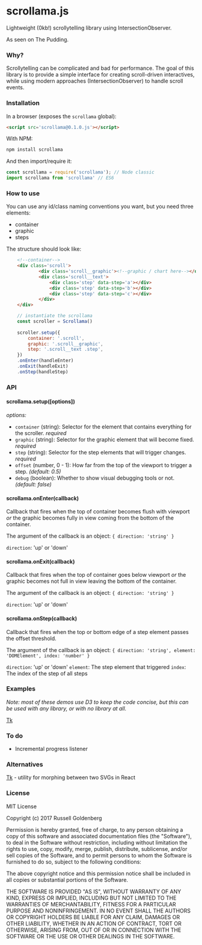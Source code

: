 # scrollama.js

Lightweight (0kb!) scrollytelling library using IntersectionObserver.

As seen on The Pudding.

### Why?

Scrollytelling can be complicated and bad for performance. The goal of this library is to provide a simple interface for creating scroll-driven interactives, while using modern approaches (IntersectionObserver) to handle scroll events.

### Installation

In a browser (exposes the `scrollama` global):

```html
<script src='scrollama@0.1.0.js'></script>
```

With NPM:

```sh
npm install scrollama
```

And then import/require it:

```js
const scrollama = require('scrollama'); // Node classic
import scrollama from 'scrollama' // ES6
```

### How to use

You can use any id/class naming conventions you want, but you need three elements: 

* container
* graphic
* steps

The structure should look like:
```html
	<!--container-->
	<div class='scroll'>
			<div class='scroll__graphic'><!--graphic / chart here--></div>
			<div class='scroll__text'>
				<div class='step' data-step='a'></div>
				<div class='step' data-step='b'></div>
				<div class='step' data-step='c'></div>
			</div>
	</div>
```

```js
	// instantiate the scrollama
	const scroller = Scrollama()
	
	scroller.setup({
		container: '.scroll',
		graphic: '.scroll__graphic',
		step: '.scroll__text .step',
	})
	.onEnter(handleEnter)
	.onExit(handleExit)
	.onStep(handleStep)
```

### API

#### scrollama.setup([options])

*options:*
* `container` (string): Selector for the element that contains everything for the scroller. *required*
* `graphic` (string): Selector for the graphic element that will become fixed. *required* 
* `step` (string): Selector for the step elements that will trigger changes. *required* 
* `offset` (number, 0 - 1): How far from the top of the viewport to trigger a step. *(default: 0.5)*
* `debug` (boolean): Whether to show visual debugging tools or not. *(default: false)*

#### scrollama.onEnter(callback)

Callback that fires when the top of container becomes flush with viewport *or* the graphic becomes fully in view coming from the bottom of the container.

The argument of the callback is an object:
`{ direction: 'string' }`

`direction`: 'up' or 'down'

#### scrollama.onExit(callback)

Callback that fires when the top of container goes below viewport *or* the graphic becomes not full in view leaving the bottom of the container.

The argument of the callback is an object:
`{ direction: 'string' }`

`direction`: 'up' or 'down'

#### scrollama.onStep(callback)

Callback that fires when the top or bottom edge of a step element passes the offset threshold.

The argument of the callback is an object:
`{ direction: 'string', element: 'DOMElement', index: 'number' }`

`direction`: 'up' or 'down'
`element`: The step element that triggered
`index`: The index of the step of all steps

### Examples

*Note: most of these demos use D3 to keep the code concise, but this can be used with any library, or with no library at all.*

[Tk](https://russellgoldenberg.github.io/scrollama/demos/tk.html)

### To do

* Incremental progress listener

### Alternatives

[Tk](https://tk) - utility for morphing between two SVGs in React

### License

MIT License

Copyright (c) 2017 Russell Goldenberg

Permission is hereby granted, free of charge, to any person obtaining a copy of this software and associated documentation files (the "Software"), to deal in the Software without restriction, including without limitation the rights to use, copy, modify, merge, publish, distribute, sublicense, and/or sell copies of the Software, and to permit persons to whom the Software is furnished to do so, subject to the following conditions:

The above copyright notice and this permission notice shall be included in all copies or substantial portions of the Software.

THE SOFTWARE IS PROVIDED "AS IS", WITHOUT WARRANTY OF ANY KIND, EXPRESS OR IMPLIED, INCLUDING BUT NOT LIMITED TO THE WARRANTIES OF MERCHANTABILITY, FITNESS FOR A PARTICULAR PURPOSE AND NONINFRINGEMENT. IN NO EVENT SHALL THE AUTHORS OR COPYRIGHT HOLDERS BE LIABLE FOR ANY CLAIM, DAMAGES OR OTHER LIABILITY, WHETHER IN AN ACTION OF CONTRACT, TORT OR OTHERWISE, ARISING FROM, OUT OF OR IN CONNECTION WITH THE SOFTWARE OR THE USE OR OTHER DEALINGS IN THE SOFTWARE.
